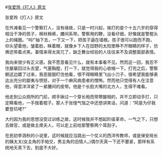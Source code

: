 #[张爱玲《打人》原文](https://www.vrrw.net/wx/6598.html)

张爱玲《打人》原文

在外滩看见一个警察打人，没有缘故，只是一时兴起，挨打的是个十五六岁的穿得相当干净的孩子，棉袄棉裤，腰间系带。警察用的鞭，没看仔细，好像就是警棍头上的绳圈。“呜!”抽下去，一下又一下，把孩子逼在墙根。孩子很可以跑而不跑，仰头望着他，皱着脸，眯着眼，就像乡下人在田野的太阳里睁不开眼睛的样子，仿佛还带着点笑。事情来得太突兀了，缺乏舞台经验的人往往来不及调整面部表情。



我向来很少有正义感。我不愿意看见什么，就有本事看不见。然而这一回，我忍不住屡屡回过头去望，气塞胸膛，打一下，就觉得我的心收缩一下。打完之后，警察朝这边踱了过来，我恶狠狠盯住他看，恨不得眼睛里飞出小刀子，很希望我能够表达出充分的鄙夷与愤怒，对于一个麻风病患者的憎怖。然而他只觉得有人在注意他，得意洋洋紧了一紧腰间的皮带。他是个长脸大嘴的北方人，生得不难看。

他走到公众厕所的门前，顺手揪过一个穿长袍而带寒酸相的，并不立即动手打，只定睛看他，一手按着棍子。那人于张惶气恼之中还想讲笑话，问道：“阿是为仔我要登坑咾?”

大约因为我的思想没受过训练之故，这时候我并不想起阶级革命，一气之下，只想去做官，或是做主席夫人，可以走上前给那警察两个耳刮子。

在民初李涵秋的小说里，这时候就应当跳出一个仗义的西洋传教师，或是保安局长的姨太太(女主角的手帕交，男主角的旧情人。)偶尔天真一下还不要紧，那样有系统地天真下去，到底不大好。

